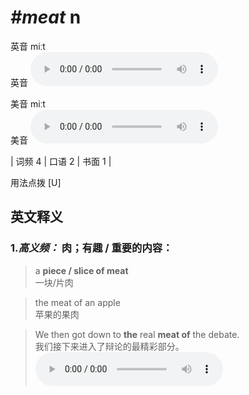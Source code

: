 # ***\#meat*** n
英音 miːt  
英音
<audio src="./media/meat-B.aac" controls="controls"></audio>

美音 miːt  
美音
<audio src="./media/meat.aac" controls="controls"></audio>



| 词频 4 | 口语 2 | 书面 1 |  

用法点拨  [U]

英文释义
---
### 1.*高义频：* **肉；有趣 / 重要的内容：**  

 > a **piece / slice of meat**  
 > 一块/片肉    

 > the meat of an apple  
 > 苹果的果肉    

 > We then got down to **the** real **meat of** the debate.  
 > 我们接下来进入了辩论的最精彩部分。    
<audio src="./media/meat-517_AAC.aac" controls="controls"></audio>


